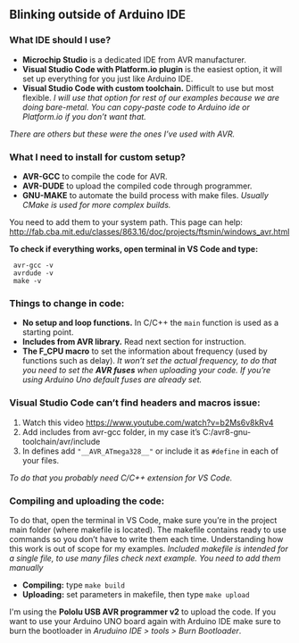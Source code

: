 ## Blinking outside of Arduino IDE

### What IDE should I use?
- **Microchip Studio** is a dedicated IDE from AVR manufacturer.
- **Visual Studio Code with Platform.io plugin** is the easiest option, it will set up everything for you just like Arduino IDE.
- **Visual Studio Code with custom toolchain.** Difficult to use but most flexible. *I will use that option for rest of our examples because we are doing bare-metal. You can copy-paste code to Arduino ide or Platform.io if you don’t want that.*

*There are others but these were the ones I’ve used with AVR.*

### What I need to install for custom setup?
- **AVR-GCC** to compile the code for AVR.
- **AVR-DUDE** to upload the compiled code through programmer.
- **GNU-MAKE** to automate the build process with make files. *Usually CMake is used for more complex builds.*

You need to add them to your system path. This page can help: http://fab.cba.mit.edu/classes/863.16/doc/projects/ftsmin/windows_avr.html

**To check if everything works, open terminal in VS Code and type:**

     avr-gcc -v
     avrdude -v
     make -v

### Things to change in code:

- **No setup and loop functions.** In C/C++ the `main` function is used as a starting point.
- **Includes from AVR library.** Read next section for instruction.
- **The F_CPU macro** to set the information about frequency (used by functions such as delay). *It won’t set the actual frequency, to do that you need to set the **AVR fuses** when uploading your code. If you’re using Arduino Uno default fuses are already set.*

### Visual Studio Code can’t find headers and macros issue:

1. Watch this video https://www.youtube.com/watch?v=b2Ms6v8kRv4 
2. Add includes from avr-gcc folder, in my case it’s C:/avr8-gnu-toolchain/avr/include
3. In defines add `"__AVR_ATmega328__"` or include it as `#define` in each of your files.

*To do that you probably need C/C++ extension for VS Code.*

### Compiling and uploading the code:
To do that, open the terminal in VS Code, make sure you’re in the project main folder (where makefile is located). The makefile contains ready to use commands so you don’t have to write them each time. Understanding how this work is out of scope for my examples.
*Included makefile is intended for a single file, to use many files check next example. You need to add them manually*

- **Compiling:** type `make build`
- **Uploading:** set parameters in makefile, then type `make upload`

I'm using the **Pololu USB AVR programmer v2** to upload the code. If you want to use your Arduino UNO board again with Arduino IDE make sure to burn the bootloader in *Aruduino IDE > tools > Burn Bootloader*.


